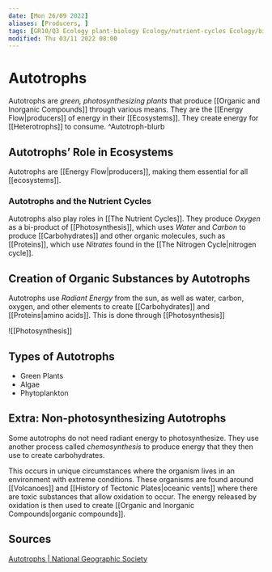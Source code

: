 ```yaml
---
date: [Mon 26/09 2022]
aliases: [Producers, ]
tags: [GR10/Q3 Ecology plant-biology Ecology/nutrient-cycles Ecology/biosphere/ecosystems Ecology/organisms ]
modified: Thu 03/11 2022 08:00
---
```

# Autotrophs
Autotrophs are *green, photosynthesizing plants* that produce [[Organic and Inorganic Compounds]] through various means. They are the [[Energy Flow|producers]] of energy in their [[Ecosystems]]. They create energy for [[Heterotrophs]] to consume. ^Autotroph-blurb



## Autotrophs’ Role in Ecosystems
Autotrophs are [[Energy Flow|producers]], making them essential for all [[ecosystems]]. 

### Autotrophs and the Nutrient Cycles
Autotrophs also play roles in [[The Nutrient Cycles]]. They produce *Oxygen* as a bi-product of [[Photosynthesis]], which uses *Water* and *Carbon* to produce [[Carbohydrates]] and other organic molecules, such as [[Proteins]], which use *Nitrates* found in the [[The Nitrogen Cycle|nitrogen cycle]]. 

## Creation of Organic Substances by Autotrophs
Autotrophs use *Radiant Energy* from the sun, as well as water, carbon, oxygen, and other elements to create [[Carbohydrates]] and [[Proteins|amino acids]]. This is done through [[Photosynthesis]]

![[Photosynthesis]]

## Types of Autotrophs
- Green Plants
- Algae
- Phytoplankton

## Extra: Non-photosynthesizing Autotrophs
Some autotrophs do not need radiant energy to photosynthesize. They use another process called *chemosynthesis* to produce energy that they then use to create carbohydrates.

This occurs in unique circumstances where the organism lives in an environment with extreme conditions. These organisms are found around [[Volcanoes]] and [[History of Tectonic Plates|oceanic vents]] where there are toxic substances that allow oxidation to occur. The energy released by oxidation is then used to create [[Organic and Inorganic Compounds|organic compounds]]. 

## Sources
[Autotrophs | National Geographic Society](https://education.nationalgeographic.org/resource/autotroph)

